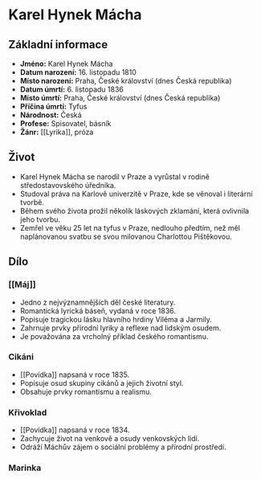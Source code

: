 # Karel Hynek Mácha

## Základní informace

- **Jméno:** Karel Hynek Mácha
- **Datum narození:** 16. listopadu 1810
- **Místo narození:** Praha, České království (dnes Česká republika)
- **Datum úmrtí:** 6. listopadu 1836
- **Místo úmrtí:** Praha, České království (dnes Česká republika)
- **Příčina úmrtí:** Tyfus
- **Národnost:** Česká
- **Profese:** Spisovatel, básník
- **Žánr:** [[Lyrika]], próza

## Život

- Karel Hynek Mácha se narodil v Praze a vyrůstal v rodině středostavovského úředníka.
- Studoval práva na Karlově univerzitě v Praze, kde se věnoval i literární tvorbě.
- Během svého života prožil několik láskových zklamání, která ovlivnila jeho tvorbu.
- Zemřel ve věku 25 let na tyfus v Praze, nedlouho předtím, než měl naplánovanou svatbu se svou milovanou Charlottou Pištěkovou.

## Dílo

### [[Máj]]

- Jedno z nejvýznamnějších děl české literatury.
- Romantická lyrická báseň, vydaná v roce 1836.
- Popisuje tragickou lásku hlavního hrdiny Viléma a Jarmily.
- Zahrnuje prvky přírodní lyriky a reflexe nad lidským osudem.
- Je považována za vrcholný příklad českého romantismu.

### Cikáni

- [[Povídka]] napsaná v roce 1835.
- Popisuje osud skupiny cikánů a jejich životní styl.
- Obsahuje prvky romantismu a realismu.

### Křivoklad

- [[Povídka]] napsaná v roce 1834.
- Zachycuje život na venkově a osudy venkovských lidí.
- Odráží Máchův zájem o sociální problémy a přírodní prostředí.

### Marinka